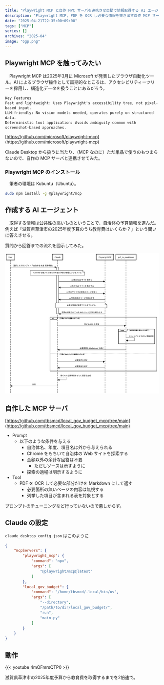```yaml
---
title: "Playwright MCP と自作 MPC サーバを連携させ自動で情報取得する AI エージェント"
description: "Playwright MCP, PDF を OCR し必要な情報を抜き出す自作 MCP サーバを Claude により連携させ、自治体の予算を取得する AI エージェントとして動作させる。動画あり。"
date: "2025-04-21T22:35:00+09:00"
tags: ["MCP"]
series: []
archives: "2025-04"
image: "ogp.png"
---
```



## Playwright MCP を触ってみたい

　Playwright MCP は2025年3月に Microsoft が発表したブラウザ自動化ツール。AI によるブラウザ操作として画期的なところは、アクセシビリティーツリーを採用し、構造化データを扱うことにあるだろう。


```plain text
Key Features
Fast and lightweight: Uses Playwright's accessibility tree, not pixel-based input.
LLM-friendly: No vision models needed, operates purely on structured data.
Deterministic tool application: Avoids ambiguity common with screenshot-based approaches.
```

[https://github.com/microsoft/playwright-mcp](https://github.com/microsoft/playwright-mcp)

Claude Desktop から扱うに当たり、（MCP なのに）ただ単品で使うのもつまらないので、自作の MCP サーバと連携させてみた。

### Playwright MCP のインストール

　筆者の環境は Kubuntu（Ubuntu）。


```bash
sudo npm install -g @playwright/mcp
```

## 作成する AI エージェント

　取得する情報は公共性の高いものということで、自治体の予算情報を選んだ。例えば「滋賀県草津市の2025年度予算のうち教育費はいくらか？」という問いに答えさせる。

質問から回答までの流れを図示してみた。

![sq](a6d34ff9.png)

## 自作した MCP サーバ 

[https://github.com/tbsmcd/local_gov_budget_mcp/tree/main](https://github.com/tbsmcd/local_gov_budget_mcp/tree/main)

- Prompt
	- 以下のような条件を与える
		- 自治体名、年度、項目名は外から与えられる
		- Chrome をもちいて自治体の Web サイトを探索する
		- 金額以外の余計な回答は不要
			- ただしソースは示すように
		- 探索の過程は明示するように
- Tool
	- PDF を OCR して必要な部分だけを Markdown にして返す
		- 必要箇所の無いページの内容は無視する
		- 列挙した項目が含まれる表を対象とする

プロンプトのチューニングなど行っていないので悪しからず。

## Claude の設定

`claude_desktop_config.json` はこのように


```json
{
    "mcpServers": {
        "playwright_mcp": {
            "command": "npx",
            "args": [
                "@playwright/mcp@latest"
            ]
        },
        "local_gov_budget": {
            "command": "/home/tbsmcd/.local/bin/uv",
            "args": [
                "--directory",
                "/path/to/dir/local_gov_budget/",
                "run",
                "main.py"
            ]
        }
    }
}

```

## 動作

{{< youtube 4mQFmrsQTP0 >}}

滋賀県草津市の2025年度予算から教育費を取得するまでを2倍速で。
